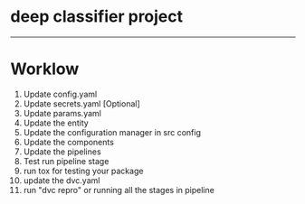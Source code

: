 # deep classifier project

------------
# Worklow
1. Update config.yaml
2. Update secrets.yaml [Optional]
3. Update params.yaml
4. Update the entity
5. Update the configuration manager in src config
6. Update the components
7. Update the pipelines
8. Test run pipeline stage
9. run tox for testing your package
10. update the dvc.yaml
11. run "dvc repro" or running all the stages in pipeline
